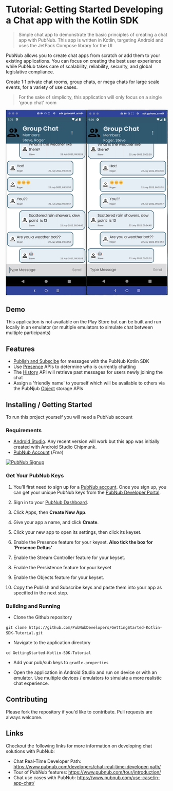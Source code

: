 # Tutorial: Getting Started Developing a Chat app with the Kotlin SDK
> Simple chat app to demonstrate the basic principles of creating a chat app with PubNub.  This app is written in Kotlin, targeting Android and uses the JetPack Compose library for the UI

PubNub allows you to create chat apps from scratch or add them to your existing applications. You can focus on creating the best user experience while PubNub takes care of scalability, reliability, security, and global legislative compliance.

Create 1:1 private chat rooms, group chats, or mega chats for large scale events, for a variety of use cases.

> For the sake of simplicity, this application will only focus on a single 'group chat' room

![Screenshot](https://raw.githubusercontent.com/PubNubDevelopers/GettingStarted-Kotlin-SDK-Tutorial/main/media/screenshot01_small.png)

## Demo

This application is not available on the Play Store but can be built and run locally in an emulator (or multiple emulators to simulate chat between multiple participants)

## Features

- [Publish and Subscibe](https://www.pubnub.com/docs/sdks/kotlin/api-reference/publish-and-subscribe) for messages with the PubNub Kotlin SDK
- Use [Presence](https://www.pubnub.com/docs/sdks/kotlin/api-reference/presence) APIs to determine who is currently chatting
- The [History](https://www.pubnub.com/docs/sdks/kotlin/api-reference/storage-and-playback#history) API will retrieve past messages for users newly joining the chat
- Assign a 'friendly name' to yourself which will be available to others via the PubNjub [Object](https://www.pubnub.com/docs/sdks/kotlin/api-reference/objects) storage APIs

## Installing / Getting Started

To run this project yourself you will need a PubNub account

### Requirements
- [Android Studio](https://developer.android.com/studio).  Any recent version will work but this app was initially created with Android Studio Chipmunk.
- [PubNub Account](https://admin.pubnub.com/) (*Free*)

<a href="https://dashboard.pubnub.com/signup">
	<img alt="PubNub Signup" src="https://i.imgur.com/og5DDjf.png" width=260 height=97/>
</a>

### Get Your PubNub Keys

1. You’ll first need to sign up for a [PubNub account](https://dashboard.pubnub.com/signup/). Once you sign up, you can get your unique PubNub keys from the [PubNub Developer Portal](https://admin.pubnub.com/).

1. Sign in to your [PubNub Dashboard](https://admin.pubnub.com/).

1. Click Apps, then **Create New App**.

1. Give your app a name, and click **Create**.

1. Click your new app to open its settings, then click its keyset.

1. Enable the Presence feature for your keyset.  **Also tick the box for 'Presence Deltas'**

1. Enable the Stream Controller feature for your keyset.

1. Enable the Persistence feature for your keyset

1. Enable the Objects feature for your keyset.

1. Copy the Publish and Subscribe keys and paste them into your app as specified in the next step.

### Building and Running

- Clone the Github repository

`git clone https://github.com/PubNubDevelopers/GettingStarted-Kotlin-SDK-Tutorial.git`

- Navigate to the application directory

`cd GettingStarted-Kotlin-SDK-Tutorial`

- Add your pub/sub keys to `gradle.properties`

-  Open the application in Android Studio and run on device or with an emulator.  Use multiple devices / emulators to simulate a more realistic chat experience.

## Contributing
Please fork the repository if you'd like to contribute. Pull requests are always welcome. 

## Links

Checkout the following links for more information on developing chat solutions with PubNub:

- Chat Real-Time Developer Path: https://www.pubnub.com/developers/chat-real-time-developer-path/
- Tour of PubNub features: https://www.pubnub.com/tour/introduction/
- Chat use cases with PubNub: https://www.pubnub.com/use-case/in-app-chat/
